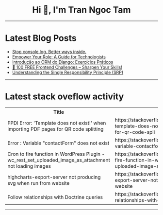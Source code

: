 <h1 align="center">Hi 👋, I'm Tran Ngoc Tam</h1>

---

# Latest Blog Posts 
<!-- BLOG-POST-LIST:START -->
- [Stop console.log. Better ways inside.](https://dev.to/opensourcee/stop-consolelog-better-ways-inside-26fp)
- [Empower Your Role: A Guide for Technologists](https://dev.to/devamplifier/empower-your-role-a-guide-for-technologists-43ll)
- [Introdução ao ORM do Django: Exercícios Práticos](https://dev.to/gustavogarciapereira/introducao-ao-orm-do-django-exercicios-praticos-38jp)
- [🧩 100 FREE Frontend Challenges – Sharpen Your Skills!](https://dev.to/adam/100-free-frontend-challenges-sharpen-your-skills-67c)
- [Understanding the Single Responsibility Principle &lpar;SRP&rpar;](https://dev.to/ravindradevrani/understanding-the-single-responsibility-principle-srp-34gm)
<!-- BLOG-POST-LIST:END -->

---

# Latest stack oveflow activity
<table>
  <tr><th>Title</th><th>Link</th></tr>
  <!-- STACKOVERFLOW:START --><tr><td>FPDI Error: &#39;Template does not exist!&#39; when importing PDF pages for QR code splitting</td><td>https://stackoverflow.com/questions/78732173/fpdi-error-template-does-not-exist-when-importing-pdf-pages-for-qr-code-spli</td></tr><tr><td>Error : Variable &quot;contactForm&quot; does not exist</td><td>https://stackoverflow.com/questions/78732123/error-variable-contactform-does-not-exist</td></tr><tr><td>Cron to fire function in WordPress Plugin - wc_rest_set_uploaded_image_as_attachment not loading images</td><td>https://stackoverflow.com/questions/78732074/cron-to-fire-function-in-wordpress-plugin-wc-rest-set-uploaded-image-as-attach</td></tr><tr><td>highcharts-export-server not producing svg when run from website</td><td>https://stackoverflow.com/questions/78731918/highcharts-export-server-not-producing-svg-when-run-from-website</td></tr><tr><td>Follow relationships with Doctrine queries</td><td>https://stackoverflow.com/questions/78731912/follow-relationships-with-doctrine-queries</td></tr><!-- STACKOVERFLOW:END -->
</table>

---


